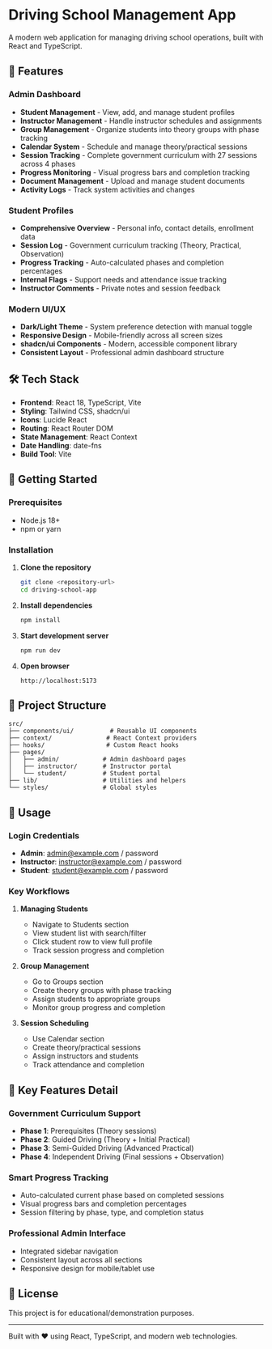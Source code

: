 # Driving School Management App

A modern web application for managing driving school operations, built with React and TypeScript.

## 🚗 Features

### Admin Dashboard
- **Student Management** - View, add, and manage student profiles
- **Instructor Management** - Handle instructor schedules and assignments
- **Group Management** - Organize students into theory groups with phase tracking
- **Calendar System** - Schedule and manage theory/practical sessions
- **Session Tracking** - Complete government curriculum with 27 sessions across 4 phases
- **Progress Monitoring** - Visual progress bars and completion tracking
- **Document Management** - Upload and manage student documents
- **Activity Logs** - Track system activities and changes

### Student Profiles
- **Comprehensive Overview** - Personal info, contact details, enrollment data
- **Session Log** - Government curriculum tracking (Theory, Practical, Observation)
- **Progress Tracking** - Auto-calculated phases and completion percentages
- **Internal Flags** - Support needs and attendance issue tracking
- **Instructor Comments** - Private notes and session feedback

### Modern UI/UX
- **Dark/Light Theme** - System preference detection with manual toggle
- **Responsive Design** - Mobile-friendly across all screen sizes
- **shadcn/ui Components** - Modern, accessible component library
- **Consistent Layout** - Professional admin dashboard structure

## 🛠️ Tech Stack

- **Frontend**: React 18, TypeScript, Vite
- **Styling**: Tailwind CSS, shadcn/ui
- **Icons**: Lucide React
- **Routing**: React Router DOM
- **State Management**: React Context
- **Date Handling**: date-fns
- **Build Tool**: Vite

## 🚀 Getting Started

### Prerequisites
- Node.js 18+ 
- npm or yarn

### Installation

1. **Clone the repository**
   ```bash
   git clone <repository-url>
   cd driving-school-app
   ```

2. **Install dependencies**
   ```bash
   npm install
   ```

3. **Start development server**
   ```bash
   npm run dev
   ```

4. **Open browser**
   ```
   http://localhost:5173
   ```

## 📁 Project Structure

```
src/
├── components/ui/          # Reusable UI components
├── context/               # React Context providers
├── hooks/                 # Custom React hooks
├── pages/
│   ├── admin/            # Admin dashboard pages
│   ├── instructor/       # Instructor portal
│   └── student/          # Student portal
├── lib/                  # Utilities and helpers
└── styles/               # Global styles
```

## 🎯 Usage

### Login Credentials
- **Admin**: admin@example.com / password
- **Instructor**: instructor@example.com / password  
- **Student**: student@example.com / password

### Key Workflows

1. **Managing Students**
   - Navigate to Students section
   - View student list with search/filter
   - Click student row to view full profile
   - Track session progress and completion

2. **Group Management**
   - Go to Groups section
   - Create theory groups with phase tracking
   - Assign students to appropriate groups
   - Monitor group progress and completion

3. **Session Scheduling**
   - Use Calendar section
   - Create theory/practical sessions
   - Assign instructors and students
   - Track attendance and completion

## 🌟 Key Features Detail

### Government Curriculum Support
- **Phase 1**: Prerequisites (Theory sessions)
- **Phase 2**: Guided Driving (Theory + Initial Practical)
- **Phase 3**: Semi-Guided Driving (Advanced Practical)
- **Phase 4**: Independent Driving (Final sessions + Observation)

### Smart Progress Tracking
- Auto-calculated current phase based on completed sessions
- Visual progress bars and completion percentages
- Session filtering by phase, type, and completion status

### Professional Admin Interface
- Integrated sidebar navigation
- Consistent layout across all sections
- Responsive design for mobile/tablet use

## 📄 License

This project is for educational/demonstration purposes.

---

Built with ❤️ using React, TypeScript, and modern web technologies. 